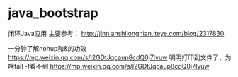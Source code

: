 # java_bootstrap
闭环Java应用
主要参考：
http://jinnianshilongnian.iteye.com/blog/2317830



一分钟了解nohup和&的功效
https://mp.weixin.qq.com/s/l2GDtJqcaup8cdQ0j7Ivuw
明明打印到文件了，为啥tail -f看不到 
https://mp.weixin.qq.com/s/l2GDtJqcaup8cdQ0j7Ivuw
